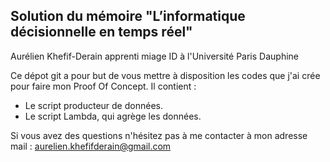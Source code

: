 ## Solution du mémoire "L’informatique décisionnelle en temps réel"
Aurélien Khefif-Derain apprenti miage ID à l'Université Paris Dauphine


Ce dépot git a pour but de vous mettre à disposition les codes que j'ai crée pour faire mon Proof Of Concept.
Il contient :
* Le script producteur de données.
* Le script Lambda, qui agrège les données.


Si vous avez des questions n'hésitez pas à me contacter à mon adresse mail : aurelien.khefifderain@gmail.com
